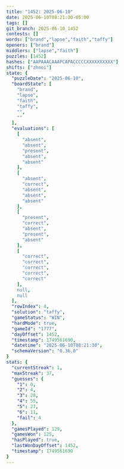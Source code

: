 ```yaml
---
title: "1452: 2025-06-10"
date: 2025-06-10T08:21:30-05:00
tags: []
git_branch: 2025-06-10_1452
contests: []
words: ["brand","lapse","faith","taffy"]
openers: ["brand"]
middlers: ["lapse","faith"]
puzzles: [1452]
hashes: ["AAPAAACAAAPCAPACCCCCXXXXXXXXXX"]
shifts: ["zhnoi"]
state: {
  "puzzleDate": "2025-06-10",
  "boardState": [
    "brand",
    "lapse",
    "faith",
    "taffy",
    "",
    ""
  ],
  "evaluations": [
    [
      "absent",
      "absent",
      "present",
      "absent",
      "absent"
    ],
    [
      "absent",
      "correct",
      "absent",
      "absent",
      "absent"
    ],
    [
      "present",
      "correct",
      "absent",
      "present",
      "absent"
    ],
    [
      "correct",
      "correct",
      "correct",
      "correct",
      "correct"
    ],
    null,
    null
  ],
  "rowIndex": 4,
  "solution": "taffy",
  "gameStatus": "WIN",
  "hardMode": true,
  "gameId": "1777",
  "dayOffset": 1452,
  "timestamp": 1749561690,
  "datetime": "2025-06-10T08:21:30",
  "schemaVersion": "0.36.0"
}
stats: {
  "currentStreak": 1,
  "maxStreak": 37,
  "guesses": {
    "1": 0,
    "2": 4,
    "3": 28,
    "4": 55,
    "5": 27,
    "6": 11,
    "fail": 4
  },
  "gamesPlayed": 129,
  "gamesWon": 125,
  "hasPlayed": true,
  "lastWonDayOffset": 1452,
  "timestamp": 1749561690
}
---
```

<!-- more -->
